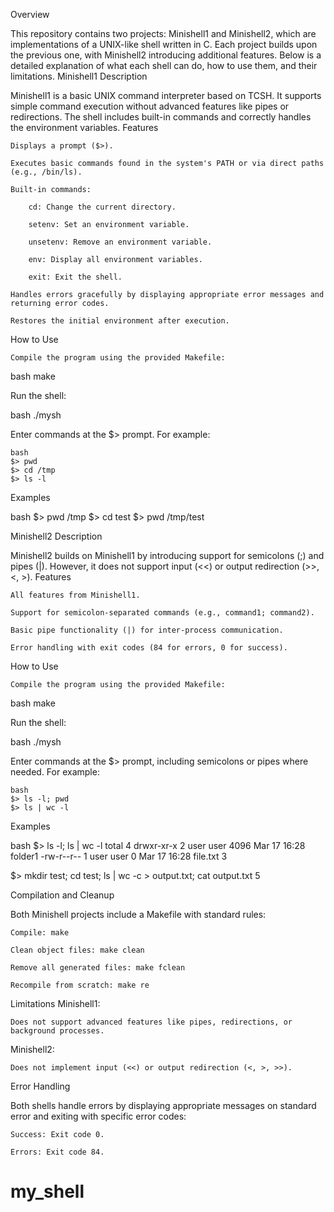 
Overview

This repository contains two projects: Minishell1 and Minishell2, which are implementations of a UNIX-like shell written in C. Each project builds upon the previous one, with Minishell2 introducing additional features. Below is a detailed explanation of what each shell can do, how to use them, and their limitations.
Minishell1
Description

Minishell1 is a basic UNIX command interpreter based on TCSH. It supports simple command execution without advanced features like pipes or redirections. The shell includes built-in commands and correctly handles the environment variables.
Features

    Displays a prompt ($>).

    Executes basic commands found in the system's PATH or via direct paths (e.g., /bin/ls).

    Built-in commands:

        cd: Change the current directory.

        setenv: Set an environment variable.

        unsetenv: Remove an environment variable.

        env: Display all environment variables.

        exit: Exit the shell.

    Handles errors gracefully by displaying appropriate error messages and returning error codes.

    Restores the initial environment after execution.

How to Use

    Compile the program using the provided Makefile:

bash
make

Run the shell:

bash
./mysh

Enter commands at the $> prompt. For example:

    bash
    $> pwd
    $> cd /tmp
    $> ls -l

Examples

bash
$> pwd
/tmp
$> cd test
$> pwd
/tmp/test

Minishell2
Description

Minishell2 builds on Minishell1 by introducing support for semicolons (;) and pipes (|). However, it does not support input (<<) or output redirection (>>, <, >).
Features

    All features from Minishell1.

    Support for semicolon-separated commands (e.g., command1; command2).

    Basic pipe functionality (|) for inter-process communication.

    Error handling with exit codes (84 for errors, 0 for success).

How to Use

    Compile the program using the provided Makefile:

bash
make

Run the shell:

bash
./mysh

Enter commands at the $> prompt, including semicolons or pipes where needed. For example:

    bash
    $> ls -l; pwd
    $> ls | wc -l

Examples

bash
$> ls -l; ls | wc -l
total 4
drwxr-xr-x 2 user user 4096 Mar 17 16:28 folder1
-rw-r--r-- 1 user user    0 Mar 17 16:28 file.txt
3

$> mkdir test; cd test; ls | wc -c > output.txt; cat output.txt
5

Compilation and Cleanup

Both Minishell projects include a Makefile with standard rules:

    Compile: make

    Clean object files: make clean

    Remove all generated files: make fclean

    Recompile from scratch: make re

Limitations
Minishell1:

    Does not support advanced features like pipes, redirections, or background processes.

Minishell2:

    Does not implement input (<<) or output redirection (<, >, >>).

Error Handling

Both shells handle errors by displaying appropriate messages on standard error and exiting with specific error codes:

    Success: Exit code 0.

    Errors: Exit code 84.
# my_shell
